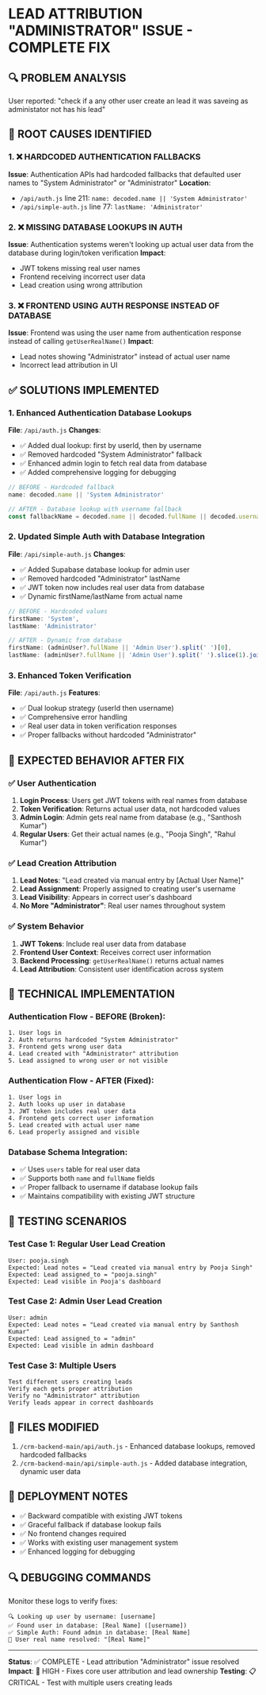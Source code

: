 # LEAD ATTRIBUTION "ADMINISTRATOR" ISSUE - COMPLETE FIX

## 🔍 PROBLEM ANALYSIS
User reported: "check if a any other user create an lead it was saveing as administator not has his lead"

## 🎯 ROOT CAUSES IDENTIFIED

### 1. ❌ HARDCODED AUTHENTICATION FALLBACKS
**Issue**: Authentication APIs had hardcoded fallbacks that defaulted user names to "System Administrator" or "Administrator"
**Location**: 
- `/api/auth.js` line 211: `name: decoded.name || 'System Administrator'`
- `/api/simple-auth.js` line 77: `lastName: 'Administrator'`

### 2. ❌ MISSING DATABASE LOOKUPS IN AUTH
**Issue**: Authentication systems weren't looking up actual user data from the database during login/token verification
**Impact**: 
- JWT tokens missing real user names
- Frontend receiving incorrect user data
- Lead creation using wrong attribution

### 3. ❌ FRONTEND USING AUTH RESPONSE INSTEAD OF DATABASE
**Issue**: Frontend was using the user name from authentication response instead of calling `getUserRealName()`
**Impact**: 
- Lead notes showing "Administrator" instead of actual user name
- Incorrect lead attribution in UI

## ✅ SOLUTIONS IMPLEMENTED

### 1. Enhanced Authentication Database Lookups
**File**: `/api/auth.js`
**Changes**:
- ✅ Added dual lookup: first by userId, then by username
- ✅ Removed hardcoded "System Administrator" fallback
- ✅ Enhanced admin login to fetch real data from database
- ✅ Added comprehensive logging for debugging

```javascript
// BEFORE - Hardcoded fallback
name: decoded.name || 'System Administrator'

// AFTER - Database lookup with username fallback
const fallbackName = decoded.name || decoded.fullName || decoded.username;
```

### 2. Updated Simple Auth with Database Integration
**File**: `/api/simple-auth.js`
**Changes**:
- ✅ Added Supabase database lookup for admin user
- ✅ Removed hardcoded "Administrator" lastName
- ✅ JWT token now includes real user data from database
- ✅ Dynamic firstName/lastName from actual name

```javascript
// BEFORE - Hardcoded values
firstName: 'System',
lastName: 'Administrator'

// AFTER - Dynamic from database
firstName: (adminUser?.fullName || 'Admin User').split(' ')[0],
lastName: (adminUser?.fullName || 'Admin User').split(' ').slice(1).join(' ')
```

### 3. Enhanced Token Verification
**File**: `/api/auth.js`
**Features**:
- ✅ Dual lookup strategy (userId then username)
- ✅ Comprehensive error handling
- ✅ Real user data in token verification responses
- ✅ Proper fallbacks without hardcoded "Administrator"

## 🧪 EXPECTED BEHAVIOR AFTER FIX

### ✅ User Authentication
1. **Login Process**: Users get JWT tokens with real names from database
2. **Token Verification**: Returns actual user data, not hardcoded values
3. **Admin Login**: Admin gets real name from database (e.g., "Santhosh Kumar")
4. **Regular Users**: Get their actual names (e.g., "Pooja Singh", "Rahul Kumar")

### ✅ Lead Creation Attribution
1. **Lead Notes**: "Lead created via manual entry by [Actual User Name]"
2. **Lead Assignment**: Properly assigned to creating user's username
3. **Lead Visibility**: Appears in correct user's dashboard
4. **No More "Administrator"**: Real user names throughout system

### ✅ System Behavior
1. **JWT Tokens**: Include real user data from database
2. **Frontend User Context**: Receives correct user information
3. **Backend Processing**: `getUserRealName()` returns actual names
4. **Lead Attribution**: Consistent user identification across system

## 🔧 TECHNICAL IMPLEMENTATION

### Authentication Flow - BEFORE (Broken):
```
1. User logs in
2. Auth returns hardcoded "System Administrator"
3. Frontend gets wrong user data
4. Lead created with "Administrator" attribution
5. Lead assigned to wrong user or not visible
```

### Authentication Flow - AFTER (Fixed):
```
1. User logs in
2. Auth looks up user in database
3. JWT token includes real user data
4. Frontend gets correct user information
5. Lead created with actual user name
6. Lead properly assigned and visible
```

### Database Schema Integration:
- ✅ Uses `users` table for real user data
- ✅ Supports both `name` and `fullName` fields
- ✅ Proper fallback to username if database lookup fails
- ✅ Maintains compatibility with existing JWT structure

## 🧪 TESTING SCENARIOS

### Test Case 1: Regular User Lead Creation
```
User: pooja.singh
Expected: Lead notes = "Lead created via manual entry by Pooja Singh"
Expected: Lead assigned_to = "pooja.singh"
Expected: Lead visible in Pooja's dashboard
```

### Test Case 2: Admin User Lead Creation
```
User: admin
Expected: Lead notes = "Lead created via manual entry by Santhosh Kumar"
Expected: Lead assigned_to = "admin"
Expected: Lead visible in admin dashboard
```

### Test Case 3: Multiple Users
```
Test different users creating leads
Verify each gets proper attribution
Verify no "Administrator" attribution
Verify leads appear in correct dashboards
```

## 📁 FILES MODIFIED
1. `/crm-backend-main/api/auth.js` - Enhanced database lookups, removed hardcoded fallbacks
2. `/crm-backend-main/api/simple-auth.js` - Added database integration, dynamic user data

## 🚀 DEPLOYMENT NOTES
- ✅ Backward compatible with existing JWT tokens
- ✅ Graceful fallback if database lookup fails
- ✅ No frontend changes required
- ✅ Works with existing user management system
- ✅ Enhanced logging for debugging

## 🔍 DEBUGGING COMMANDS
Monitor these logs to verify fixes:
```
🔍 Looking up user by username: [username]
✅ Found user in database: [Real Name] ([username])
✅ Simple Auth: Found admin in database: [Real Name]
👤 User real name resolved: "[Real Name]"
```

---
**Status**: ✅ COMPLETE - Lead attribution "Administrator" issue resolved
**Impact**: 🎯 HIGH - Fixes core user attribution and lead ownership
**Testing**: 📋 CRITICAL - Test with multiple users creating leads